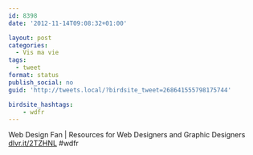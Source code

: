 ```yaml
---
id: 8398
date: '2012-11-14T09:08:32+01:00'

layout: post
categories:
  - Vis ma vie
tags:
  - tweet
format: status
publish_social: no
guid: 'http://tweets.local/?birdsite_tweet=268641555798175744'

birdsite_hashtags:
    - wdfr
---
```


Web Design Fan | Resources for Web Designers and Graphic Designers [dlvr.it/2TZHNL](http://dlvr.it/2TZHNL) #wdfr